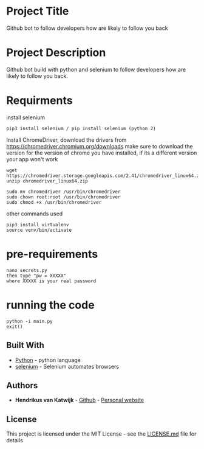 # Project Title

Github bot to follow developers how are likely to follow you back

# Project Description

Github bot build with python and selenium to follow developers how are likely to follow you back.

# Requirments
install selenium
```
pip3 install selenium / pip install selenium (python 2)
```


Install ChromeDriver,
download the drivers from https://chromedriver.chromium.org/downloads make sure to download the version for the version of chrome you have installed, if its a different version your app won't work

```
wget https://chromedriver.storage.googleapis.com/2.41/chromedriver_linux64.zip
unzip chromedriver_linux64.zip

sudo mv chromedriver /usr/bin/chromedriver
sudo chown root:root /usr/bin/chromedriver
sudo chmod +x /usr/bin/chromedriver
```

other commands used
```
pip3 install virtualenv
source venv/bin/activate
```
# pre-requirements
```
nano secrets.py
then type "pw = XXXXX"
where XXXXX is your real password
```

# running the code
```
python -i main.py
exit()
```

## Built With

* [Python](hhttps://www.python.org/) - python language
* [selenium](hhttps://www.selenium.dev/) - Selenium automates browsers

## Authors

* **Hendrikus van Katwijk** - [Github](https://github.com/vankatwijk) - [Personal website](https://hpvk.com)

## License

This project is licensed under the MIT License - see the [LICENSE.md](LICENSE.md) file for details
